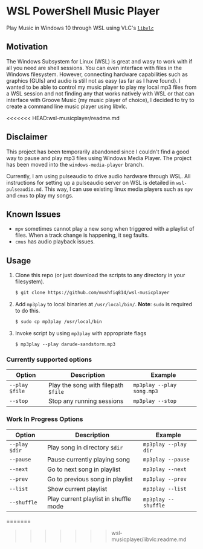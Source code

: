 # WSL PowerShell Music Player
Play Music in Windows 10 through WSL using VLC's [`libvlc`](https://wiki.videolan.org/LibVLC)

## Motivation
The Windows Subsystem for Linux (WSL) is great and wasy to work with if all you need are shell sessions. You can even interface with files in the Windows filesystem. However, connecting hardware capabilities such as graphics (GUIs) and audio is still not as easy (as far as I have found). I wanted to be able to control my music player to play my local mp3 files from a WSL session and not finding any that works natively with WSL or that can interface with Groove Music (my music player of choice), I decided to try to create a command line music player using libvlc.

<<<<<<< HEAD:wsl-musicplayer/readme.md
## Disclaimer
This project has been temporarily abandoned since I couldn't find a good way to pause and play mp3 files using Windows Media Player. The project has been moved into the `windows-media-player` branch.

Currently, I am using pulseaudio to drive audio hardware through WSL. All instructions for setting up a pulseaudio server on WSL is detailed in `wsl-pulseaudio.md`. This way, I can use existing linux media players such as `mpv` and `cmus` to play my songs.

## Known Issues
* `mpv` sometimes cannot play a new song when triggered with a playlist of files. When a track change is happening, it seg faults.
* `cmus` has audio playback issues.

## Usage
1. Clone this repo (or just download the scripts to any directory in your filesystem).
	```sh
	$ git clone https://github.com/mushfiq814/wsl-musicplayer
	```
2. Add `mp3play` to local binaries at `/usr/local/bin/`. **Note**: `sudo` is required to do this.
	```sh
	$ sudo cp mp3play /usr/local/bin
	```
3. Invoke script by using `mp3play` with appropriate flags
	```
	$ mp3play --play darude-sandstorm.mp3
	```

### Currently supported options
| Option         | Description                         | Example                   |
|----------------|-------------------------------------|---------------------------|
| `--play $file` | Play the song with filepath `$file` | `mp3play --play song.mp3` |
| `--stop`       | Stop any running sessions           | `mp3play --stop`          |

### Work In Progress Options
| Option        | Description                           | Example              |
|---------------|---------------------------------------|----------------------|
| `--play $dir` | Play song in directory `$dir`         | `mp3play --play dir` |
| `--pause`     | Pause currently playing song          | `mp3play --pause`    |
| `--next`      | Go to next song in playlist           | `mp3play --next`     |
| `--prev`      | Go to previous song in playlist       | `mp3play --prev`     |
| `--list`      | Show current playlist                 | `mp3play --list`     |
| `--shuffle`   | Play current playlist in shuffle mode | `mp3play --shuffle`  |
=======
>>>>>>> wsl-musicplayer/libvlc:readme.md
